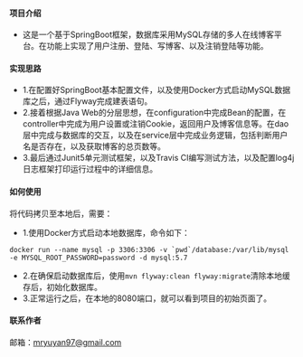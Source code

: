 #### 项目介绍

* 这是一个基于SpringBoot框架，数据库采用MySQL存储的多人在线博客平台。在功能上实现了用户注册、登陆、写博客、以及注销登陆等功能。

#### 实现思路
* 1.在配置好SpringBoot基本配置文件，以及使用Docker方式启动MySQL数据库之后，通过Flyway完成建表语句。
* 2.接着根据Java Web的分层思想，在configuration中完成Bean的配置，在controller中完成为用户设置或注销Cookie，返回用户及博客信息等。在dao层中完成与数据库的交互，以及在service层中完成业务逻辑，包括判断用户名是否存在，以及获取博客的总页数等。
* 3.最后通过Junit5单元测试框架，以及Travis CI编写测试方法，以及配置log4j日志框架打印运行过程中的详细信息。

#### 如何使用
将代码拷贝至本地后，需要：
* 1.使用Docker方式启动本地数据库，命令如下：
```
docker run --name mysql -p 3306:3306 -v `pwd`/database:/var/lib/mysql -e MYSQL_ROOT_PASSWORD=password -d mysql:5.7
```
* 2.在确保启动数据库后，使用`mvn flyway:clean flyway:migrate`清除本地缓存后，初始化数据库。
* 3.正常运行之后，在本地的8080端口，就可以看到项目的初始页面了。

#### 联系作者
邮箱：mryuyan97@gmail.com